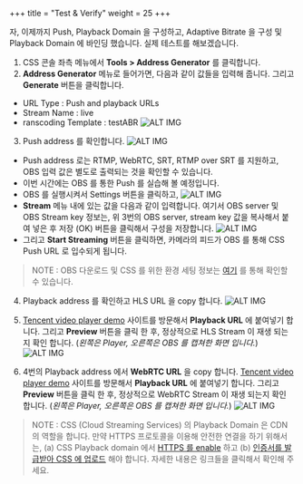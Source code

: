 +++
title = "Test & Verify"
weight = 25
+++

자, 이제까지 Push, Playback Domain 을 구성하고, Adaptive Bitrate 을 구성 및 Playback Domain 에 바인딩 했습니다.
실제 테스트를 해보겠습니다.

1. CSS 콘솔 좌측 메뉴에서 **Tools > Address Generator** 를 클릭합니다.
2. **Address Generator** 메뉴로 들어가면, 다음과 같이 값들을 입력해 줍니다. 그리고 **Generate** 버튼을 클릭합니다.

* URL Type : Push and playback URLs
* Stream Name : live
* ranscoding Template : testABR
    ![ALT IMG](/images/css-basic/6-1-test-addr-gen.png?width=60vw&classes=left)
3. Push address 를 확인합니다.
![ALT IMG](/images/css-basic/6-2-test-push-addr.png?width=60vw&classes=left)
* Push address 로는 RTMP, WebRTC, SRT, RTMP over SRT 를 지원하고, OBS 입력 값은 별도로 출력되는 것을 확인할 수 있습니다.
* 이번 시간에는 OBS 를 통한 Push 를 실습해 볼 예정입니다.
* OBS 를 실행시켜서 Settings 버튼을 클릭하고,
![ALT IMG](/images/css-basic/6-4-test-push-obs-setting.png?width=10vw&classes=left)
* **Stream** 메뉴 내에 있는 값을 다음과 같이 입력합니다. 여기서 OBS server 및 OBS Stream key 정보는, 위 3번의 OBS server, stream key 값을 복사해서 붙여 넣은 후 저장 (OK) 버튼을 클릭해서 구성을 저장합니다.
![ALT IMG](/images/css-basic/6-4-test-push-obs-config.png?width=40vw&classes=left)
* 그리고 **Start Streaming** 버튼을 클릭하면, 카메라의 피드가 OBS 를 통해 CSS Push URL 로 입수되게 됩니다.

> NOTE : OBS 다운로드 및 CSS 를 위한 환경 세팅 정보는 [여기](https://www.tencentcloud.com/document/product/267/31569?lang=en) 를 통해 확인할 수 있습니다.

4. Playback address 를 확인하고 HLS URL 을 copy 합니다.
![ALT IMG](/images/css-basic/6-3-test-play-addr.png?width=60vw&classes=left)

5. [Tencent video player demo](http://tcplayer.vcube.tencent.com/intl/index.html) 사이트를 방문해서 **Playback URL** 에 붙여넣기 합니다. 그리고 **Preview** 버튼을 클릭 한 후, 정상적으로 HLS Stream 이 재생 되는지 확인 합니다. (*왼쪽은 Player, 오른쪽은 OBS 를 캡쳐한 화면 입니다.*)
![ALT IMG](/images/css-basic/6-5-test-playback-hls.png)

6. 4번의 Playback address 에서 **WebRTC URL** 을 copy 합니다. [Tencent video player demo](https://tcplayer.vcube.tencent.com/intl/index.html) 사이트를 방문해서 **Playback URL** 에 붙여넣기 합니다. 그리고 **Preview** 버튼을 클릭 한 후, 정상적으로 WebRTC Stream 이 재생 되는지 확인 합니다. (*왼쪽은 Player, 오른쪽은 OBS 를 캡쳐한 화면 입니다.*)
![ALT IMG](/images/css-basic/6-5-test-playback-webrtc.png)

> NOTE : CSS (Cloud Streaming Services) 의 Playback Domain 은 CDN 의 역할을 합니다. 만약 HTTPS 프로토콜을 이용해 안전한 연결을 하기 위해서는, (a)  CSS Playback domain 에서 [HTTPS 를 enable](https://www.tencentcloud.com/document/product/267/31066?lang=en) 하고 (b) [인증서를 발급받아 CSS 에 업로드](https://www.tencentcloud.com/document/product/267/41317?lang=en) 해야 합니다. 자세한 내용은 링크들을 클릭해서 확인해 주세요.
